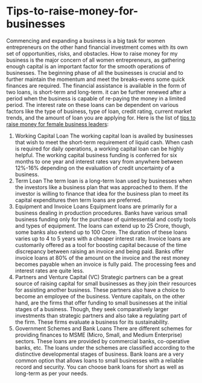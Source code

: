 # Tips-to-raise-money-for-businesses
Commencing and expanding a business is a big task for women entrepreneurs on the other hand financial investment comes with its own set of opportunities, risks, and obstacles. How to raise money for my business is the major concern of all women entrepreneurs, as gathering enough capital is an important factor for the smooth operations of businesses. The beginning phase of all the businesses is crucial and to further maintain the momentum and meet the breaks-evens some quick finances are required. The financial assistance is available in the form of two loans, is short-term and long-term. it can be further renewed after a period when the business is capable of re-paying the money in a limited period. The interest rate on these loans can be dependent on various factors like the type of business, type of loan, credit rating, current market trends, and the amount of loan you are applying for. Here is the list of <a href="https://www.empoweress.in/startup-guides/the-art-of-pitching-successfully-to-investors">tips to raise money for female business leaders</a>:
1.	Working Capital Loan
The working capital loan is availed by businesses that wish to meet the short-term requirement of liquid cash. When cash is required for daily operations, a working capital loan can be highly helpful. The working capital business funding is conferred for six months to one year and interest rates vary from anywhere between 12%-16% depending on the evaluation of credit uncertainty of a business.
2.	Term Loan
The term loan is a long-term loan used by businesses when the investors like a business plan that was approached to them. If the investor is willing to finance that idea for the business plan to meet its capital expenditures then term loans are preferred. 
3.	Equipment and Invoice Loans
Equipment loans are primarily for a business dealing in production procedures. Banks have various small business funding only for the purchase of quintessential and costly tools and types of equipment. The loans can extend up to 25 Crore, though, some banks also extend up to 100 Crore. The duration of these loans varies up to 4 to 5 years with a cheaper interest rate.
Invoice loans are customarily offered as a tool for boosting capital because of the time discrepancy between raising an invoice and being paid. Banks offer invoice loans at 80% of the amount on the invoice and the rest money becomes payable when an invoice is fully paid. The processing fees and interest rates are quite less. 
4.	Partners and Venture Capital (VC)
Strategic partners can be a great source of raising capital for small businesses as they join their resources for assisting another business. These partners also have a choice to become an employee of the business. Venture capitals, on the other hand, are the firms that offer funding to small businesses at the initial stages of a business. Though, they seek comparatively larger investments than strategic partners and also take a regulating part of the firm. These firms evaluate a business for its sustainability.
5.	Government Schemes and Bank Loans
There are different schemes for providing finances to MSME (Micro, Small, and Medium Enterprise) sectors. These loans are provided by commercial banks, co-operative banks, etc. The loans under the schemes are classified according to the distinctive developmental stages of business.
Bank loans are a very common option that allows loans to small businesses with a reliable record and security. You can choose bank loans for short as well as long-term as per your needs.
